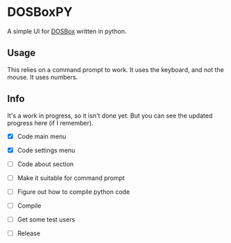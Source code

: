# DOSBoxPY
A simple UI for [DOSBox](https://www.dosbox.com/wiki/Basic_Setup_and_Installation_of_DosBox "A DOS emulator and how to set it up.") written in python.

## Usage
This relies on a command prompt to work. It uses the keyboard, and not the mouse. It uses numbers.

## Info
It's a work in progress, so it isn't done yet. But you can see the updated progress here (if I remember).
- [x] Code main menu
- [x] Code settings menu
- [ ] Code about section
- [ ] Make it suitable for command prompt
- [ ] Figure out how to compile python code
- [ ] Compile
- [ ] Get some test users
- [ ] Release



[^1]: This is under the licence GNU v3. Basically, you're free to use, share, and tweak the software as long as you let others do the same with your changes. Just be sure to keep the original license intact.
